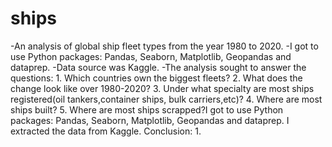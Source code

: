 # ships
-An analysis of global ship fleet types from the year 1980 to 2020.
-I got to use Python packages: Pandas, Seaborn, Matplotlib, Geopandas and dataprep.
-Data source was Kaggle.
-The analysis sought to answer the questions:
    1. Which countries own the biggest fleets?
    2. What does the change look like over 1980-2020?
    3. Under what specialty are most ships registered(oil tankers,container ships, bulk carriers,etc)?
    4. Where are most ships built?
    5. Where are most ships scrapped?I got to use Python packages: Pandas, Seaborn, Matplotlib, Geopandas and dataprep. I extracted the data from Kaggle. 
Conclusion: 
1. 

